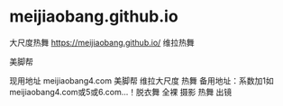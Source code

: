 # meijiaobang.github.io
大尺度热舞 https://meijiaobang.github.io/
维拉热舞

美脚帮

现用地址
meijiaobang4.com
美脚帮
维拉大尺度
热舞
备用地址：系数加1如meijiaobang4.com或5或6.com...！脱衣舞
全裸
摄影 热舞 出镜
